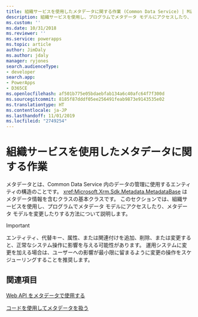 ```yaml
---
title: 組織サービスを使用したメタデータに関する作業 (Common Data Service) | Microsoft Docs
description: 組織サービスを使用し、プログラムでメタデータ モデルにアクセスしたり、メタデータ モデルを変更したりする方法について説明します
ms.custom: ''
ms.date: 10/31/2018
ms.reviewer: ''
ms.service: powerapps
ms.topic: article
author: JimDaly
ms.author: jdaly
manager: ryjones
search.audienceType:
- developer
search.app:
- PowerApps
- D365CE
ms.openlocfilehash: af501b775e05bdaebfab134a6c40afc64f7f300d
ms.sourcegitcommit: 8185f87dddf05ee256491feab9873e9143535e02
ms.translationtype: HT
ms.contentlocale: ja-JP
ms.lasthandoff: 11/01/2019
ms.locfileid: "2749254"
---
```

# <a name="work-with-metadata-using-the-organization-service"></a>組織サービスを使用したメタデータに関する作業

メタデータとは、Common Data Service 内のデータの管理に使用するエンティティの構造のことです。 <xref:Microsoft.Xrm.Sdk.Metadata.MetadataBase> はメタデータ情報を含むクラスの基本クラスです。 このセクションでは、組織サービスを使用し、プログラムでメタデータ モデルにアクセスしたり、メタデータ モデルを変更したりする方法について説明します。

> [!IMPORTANT]
> エンティティ、代替キー、属性、または関連付けを追加、削除、または変更すると、正常なシステム操作に影響を与える可能性があります。 運用システムに変更を加える場合は、ユーザーへの影響が最小限に留まるように変更の操作をスケジューリングすることを推奨します。

## <a name="see-also"></a>関連項目

[Web API をメタデータで使用する](../webapi/use-web-api-metadata.md)

[コードを使用してメタデータを扱う](../metadata-services.md)